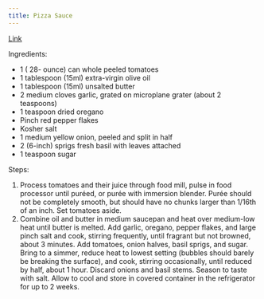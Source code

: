 ```yaml
---
title: Pizza Sauce
---
```


[Link](https://www.seriouseats.com/new-york-style-pizza-sauce)

Ingredients:
- 1 ( 28- ounce) can whole peeled tomatoes
- 1 tablespoon (15ml) extra-virgin olive oil
- 1 tablespoon (15ml) unsalted butter
- 2 medium cloves garlic, grated on microplane grater (about 2 teaspoons)
- 1 teaspoon dried oregano
- Pinch red pepper flakes
- Kosher salt
- 1 medium yellow onion, peeled and split in half
- 2 (6-inch) sprigs fresh basil with leaves attached
- 1 teaspoon sugar

Steps:
1. Process tomatoes and their juice through food mill, pulse in food processor until puréed, or purée with immersion blender. Purée should not be completely smooth, but should have no chunks larger than 1/16th of an inch. Set tomatoes aside.
2. Combine oil and butter in medium saucepan and heat over medium-low heat until butter is melted. Add garlic, oregano, pepper flakes, and large pinch salt and cook, stirring frequently, until fragrant but not browned, about 3 minutes. Add tomatoes, onion halves, basil sprigs, and sugar. Bring to a simmer, reduce heat to lowest setting (bubbles should barely be breaking the surface), and cook, stirring occasionally, until reduced by half, about 1 hour. Discard onions and basil stems. Season to taste with salt. Allow to cool and store in covered container in the refrigerator for up to 2 weeks.

